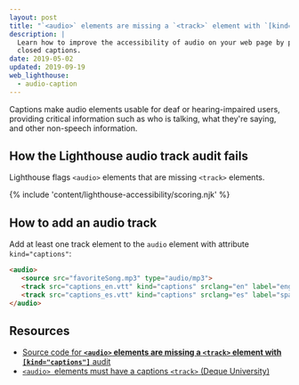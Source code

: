 ```yaml
---
layout: post
title: "`<audio>` elements are missing a `<track>` element with `[kind=\"captions\"]`"
description: |
  Learn how to improve the accessibility of audio on your web page by providing
  closed captions.
date: 2019-05-02
updated: 2019-09-19
web_lighthouse:
  - audio-caption
---
```


Captions make audio elements usable for deaf or hearing-impaired users,
providing critical information such as who is talking, what they're saying,
and other non-speech information.

## How the Lighthouse audio track audit fails

Lighthouse flags `<audio>` elements that are missing `<track>` elements.

<!--
***Todo*** I tried very hard to get this audit to fail.
But no matter what, it seems to pass,
even with all sorts of crazy errors.
See glitch: [meggin-accessibility-assets](https://glitch.com/edit/#!/meggin-accessibiity-assets)
<figure class="w-figure">
  <img class="w-screenshot" src="" alt="Lighthouse audit showing Audio element missing captions">
</figure>
-->

{% include 'content/lighthouse-accessibility/scoring.njk' %}

## How to add an audio track

Add at least one track element to the `audio` element
with attribute `kind="captions"`:

```html
<audio>
   <source src="favoriteSong.mp3" type="audio/mp3">
   <track src="captions_en.vtt" kind="captions" srclang="en" label="english_captions">
   <track src="captions_es.vtt" kind="captions" srclang="es" label="spanish_captions">
</audio>
```

## Resources

- [Source code for **`<audio>` elements are missing a `<track>` element with `[kind="captions"]`** audit](https://github.com/GoogleChrome/lighthouse/blob/master/lighthouse-core/audits/accessibility/audio-caption.js)
- [`<audio> `elements must have a captions `<track>` (Deque University)](https://dequeuniversity.com/rules/axe/3.3/audio-caption)
